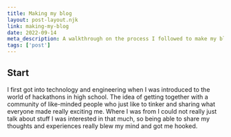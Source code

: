 ```yaml
---
title: Making my blog
layout: post-layout.njk
link: making-my-blog
date: 2022-09-14
meta_description: A walkthrough on the process I followed to make my blog.
tags: ['post']
---
```


## Start
<!-- Excerpt Start -->
I first got into technology and engineering when I was introduced to the world of hackathons in high school. The idea of getting together with a community of like-minded people who just like to tinker and sharing what everyone made really exciting me. Where I was from I could not really just talk about stuff I was interested in that much, so being able to share my thoughts and experiences really blew my mind and got me hooked.
<!-- Excerpt End -->



